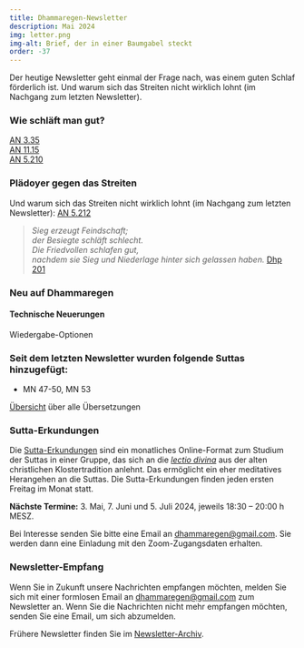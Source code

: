 ```yaml
---
title: Dhammaregen-Newsletter
description: Mai 2024
img: letter.png
img-alt: Brief, der in einer Baumgabel steckt
order: -37
---
```


Der heutige Newsletter geht einmal der Frage nach, was einem guten Schlaf förderlich ist. Und warum sich das Streiten nicht wirklich lohnt (im Nachgang zum letzten Newsletter).

### Wie schläft man gut?

[AN 3.35](#/sutta/an3.35/de/sabbamitta)  
[AN 11.15](#/sutta/an11.15/de/sabbamitta)  
[AN 5.210](#/sutta/an5.210/de/sabbamitta)  

### Plädoyer gegen das Streiten

Und warum sich das Streiten nicht wirklich lohnt (im Nachgang zum letzten Newsletter):
[AN 5.212](#/sutta/an5.212/de/sabbamitta)  

>*Sieg erzeugt Feindschaft;*  
>*der Besiegte schläft schlecht.*  
>*Die Friedvollen schlafen gut,*  
>*nachdem sie Sieg und Niederlage hinter sich gelassen haben.*
>[Dhp 201](#/sutta/dhp201:1/de/sabbamitta)

### Neu auf Dhammaregen

#### Technische Neuerungen

Wiedergabe-Optionen

### Seit dem letzten Newsletter wurden folgende Suttas hinzugefügt:

- MN 47-50, MN 53

[Übersicht](#/wiki/uebersetzung/uebersicht) über alle Übersetzungen

### Sutta-Erkundungen 

Die [Sutta-Erkundungen](#/wiki/erkundung) sind ein monatliches Online-Format zum Studium der Suttas in einer Gruppe, das sich an die [*lectio divina*](https://de.wikipedia.org/wiki/Lectio_divina) aus der alten christlichen Klostertradition anlehnt. Das ermöglicht ein eher meditatives Herangehen an die Suttas. Die Sutta-Erkundungen finden jeden ersten Freitag im Monat statt. 

**Nächste Termine:** 3. Mai, 7. Juni und 5. Juli 2024, jeweils 18:30 – 20:00 h MESZ.

Bei Interesse senden Sie bitte eine Email an [dhammaregen@gmail.com](mailto:dhammaregen@gmail.com). Sie werden dann eine Einladung mit den Zoom-Zugangsdaten erhalten.

### Newsletter-Empfang

Wenn Sie in Zukunft unsere Nachrichten empfangen möchten, melden Sie sich mit einer formlosen Email an [dhammaregen@gmail.com](mailto:dhammaregen@gmail.com) zum Newsletter an. Wenn Sie die Nachrichten nicht mehr empfangen möchten, senden Sie eine Email, um sich abzumelden. 

Frühere Newsletter finden Sie im [Newsletter-Archiv](#/wiki/news/inhalt).
